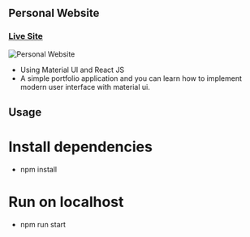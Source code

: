 ## Personal Website

### [Live Site](https://mui-portfolio.netlify.app/)

![Personal Website](https://i.ibb.co/9ZjbV4N/me.png)

- Using Material UI and React JS
- A simple portfolio application and you can learn how to implement modern user interface with material ui.

## Usage

# Install dependencies

- npm install

# Run on localhost

- npm run start
